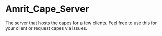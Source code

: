 # Amrit_Cape_Server 
The server that hosts the capes for a few clients. Feel free to use this for your client or request capes via issues. 
